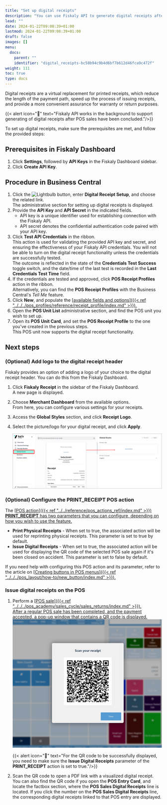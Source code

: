 ```yaml
---
title: "Set up digital receipts"
description: "You can use Fiskaly API to generate digital receipts after POS sales have been concluded. To set up this feature, follow the steps listed in this article."
lead: ""
date: 2024-01-22T09:08:39+01:00
lastmod: 2024-01-22T09:08:39+01:00
draft: false
images: []
menu:
  docs:
    parent: ""
    identifier: "digital_receipts-bc58b94c9b4d6bf7b612d46fca9c472f"
weight: 111
toc: true
type: docs
---
```


Digital receipts are a virtual replacement for printed receipts, which reduce the length of the payment path, speed up the process of issuing receipts, and provide a more convenient assurance for warranty or return purposes. 
 
{{< alert icon="📝" text="Fiskaly API works in the background to support generating of digital receipts after POS sales have been concluded."/>}}

To set up digital receipts, make sure the prerequisites are met, and follow the provided steps:

## Prerequisites in Fiskaly Dashboard

1. Click **Settings**, followed by **API Keys** in the Fiskaly Dashboard sidebar.
2. Click **Create API Key**.

## Procedure in Business Central

1. Click the ![Lightbulb](Lightbulb_icon.PNG) button, enter **Digital Receipt Setup**, and choose the related link.      
   The administrative section for setting up digital receipts is displayed.
2. Provide the **API Key** and **API Secret** in the indicated fields.       
   - API key is a unique identifier used for establishing connection with the Fiskaly API.
   - API secret denotes the confidential authentication code paired with your API key. 
3. Click **Test API Credentials** in the ribbon.     
   This action is used for validating the provided API key and secret, and ensuring the effectiveness of your Fiskaly API credentials. You will not be able to turn on the digital receipt functionality unless the credentials are successfully tested.     
   The outcome is reflected in the state of the **Credentials Test Success** toggle switch, and the date/time of the last test is recorded in the **Last Credentials Test Time** field.
4. If the credentials are tested and approved, click **POS Receipt Profiles** action in the ribbon.     
   Alternatively, you can find the **POS Receipt Profiles** with the Business Central's *Tell Me* feature.
5. Click **New**, and populate the [<ins>available fields and options<ins>]({{< ref "../../../pos_profiles/reference/receipt_profile/index.md" >}}).
6. Open the **POS Unit List** administrative section, and find the POS unit you wish to set up. 
7. Open its **POS Unit Card**, and set the **POS Receipt Profile** to the one you've created in the previous steps.    
   This POS unit now supports the digital receipt functionality.

## Next steps

### (Optional) Add logo to the digital receipt header

Fiskaly provides an option of adding a logo of your choice to the digital receipt header. You can do this from the Fiskaly Dashboard.

1. Click **Fiskaly Receipt** in the sidebar of the Fiskaly Dashboard.    
   A new page is displayed.
2. Choose **Merchant Dashboard** from the available options.     
   From here, you can configure various settings for your receipts.
3. Access the **Global Styles** section, and click **Receipt Logo**.
4. Select the picture/logo for your digital receipt, and click **Apply**.    

   ![fiskaly_logo](Images/fiskaly_logo.PNG)

### (Optional) Configure the PRINT_RECEIPT POS action

The [<ins>POS action<ins>]({{< ref "../../reference/pos_actions_ref/index.md" >}}) **PRINT_RECEIPT** has two parameters that you can configure, depending on how you wish to use the feature. 

  - **Print Physical Receipts** - When set to true, the associated action will be used for reprinting physical receipts. This parameter is set to true by default.
  - **Issue Digital Receipts** - When set to true, the associated action will be used for displaying the QR code of the selected POS sale again if it's been closed on accident. This parameter is set to false by default.

If you need help with configuring this POS action and its parameter, refer to the article on [<ins>Creating buttons in POS menus<ins>]({{< ref "../../../pos_layout/how-to/new_button/index.md" >}}).

### Issue digital receipts on the POS

1. Perform a [<ins>POS sale<ins>]({{< ref "../../../pos_academy/sales_cycle/sales_returns/index.md" >}}).       
   After a regular POS sale has been completed, and the payment accepted, a pop-up window that contains a QR code is displayed.
   ![scan_qr_sale](Images/scan_qr_sale.PNG)

   {{< alert icon="📝" text="For the QR code to be successfully displayed, you need to make sure the <b>Issue Digital Receipts</b> parameter of the <b>PRINT_RECEIPT</b> action is set to true."/>}}

2. Scan the QR code to open a PDF link with a visualized digital receipt.     
   You can also find the QR code if you open the **POS Entry Card**, and locate the factbox section, where the **POS Sales Digital Receipts** line is located. If you click the number on the **POS Sales Digital Receipts** line, the corresponding digital receipts linked to that POS entry are displayed.